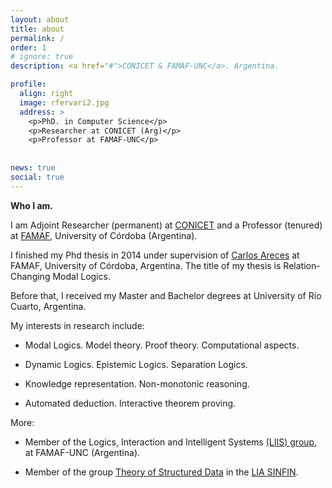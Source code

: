 ```yaml
---
layout: about
title: about
permalink: /
order: 1
# ignore: true
description: <a href="#">CONICET & FAMAF-UNC</a>. Argentina.

profile:
  align: right
  image: rfervari2.jpg
  address: >
    <p>PhD. in Computer Science</p>
    <p>Researcher at CONICET (Arg)</p>
    <p>Professor at FAMAF-UNC</p>
  
    
news: true
social: true
---
```


**Who I am.**

I am Adjoint Researcher (permanent) at [CONICET](https://www.conicet.gov.ar) and a Professor (tenured) at [FAMAF](https://www.famaf.unc.edu.ar), University of Córdoba (Argentina).

I finished my Phd thesis in 2014 under supervision of [Carlos Areces](https://cs.famaf.unc.edu.ar/~careces) at FAMAF, University of Córdoba, Argentina. The title of my thesis is Relation-Changing Modal Logics.

Before that, I received my Master and Bachelor degrees at University of Río Cuarto, Argentina.

My interests in research include:

* Modal Logics. Model theory. Proof theory. Computational aspects.

* Dynamic Logics. Epistemic Logics. Separation Logics.

* Knowledge representation. Non-monotonic reasoning.

* Automated deduction. Interactive theorem proving.


More:

* Member of the Logics, Interaction and Intelligent Systems [(LIIS) group](https://liis.famaf.unc.edu.ar), at FAMAF-UNC (Argentina).

* Member of the group [Theory of Structured Data](https://sites.google.com/view/theoryofstructureddata-sinfin/) in the [LIA SINFIN](http://www.lia-sinfin.org/).